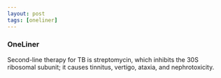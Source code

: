 ```yaml
---
layout: post
tags: [oneliner]
---
```



### OneLiner

Second-line therapy for TB is streptomycin, which inhibits the 30S ribosomal subunit; it causes tinnitus, vertigo, ataxia, and nephrotoxicity.

